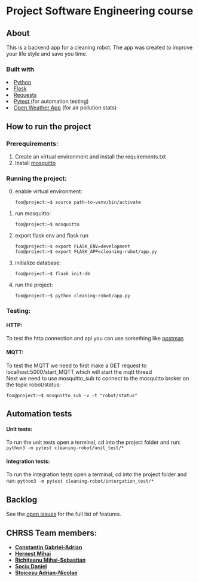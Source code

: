# Project Software Engineering course

## About

This is a backend app for a cleaning robot.
The app was created to improve your life style and save you time.

### Built with

<li><a href="https://www.python.org/"> Python </a></li>
<li><a href="https://flask.palletsprojects.com/en/2.0.x/"> Flask </a></li>
<li> <a href="https://docs.python-requests.org/en/latest/"> Requests</a></li>
<li><a href="https://docs.pytest.org/en/6.2.x/"> Pytest </a> (for automation testing)</li>
<li><a href="https://openweathermap.org/api">Open Weather App</a> (for air pollution stats)</li>

## How to run the project  

### Prerequirements:  

1. Create an virtual environment and install the requirements.txt
2. Install [mosquitto](https://mosquitto.org/)

### Running the project:

0. enable virtual environment:  
    ```console
    foo@project:~$ source path-to-venv/bin/activate
    ```

1. run mosquitto:  
    ```console
    foo@project:~$ mosquitto
    ```
2. export flask env and flask run  
    ```console
    foo@project:~$ export FLASK_ENV=development
    foo@project:~$ export FLASK_APP=cleaning-robot/app.py
    ```
3. initialize database:  
    ```console
    foo@project:~$ flask init-db
    ```
4. run the project:  
    ```console
    foo@project:~$ python cleaning-robot/app.py
    ```
   
### Testing:  

#### HTTP:  

To test the http connection and api you can use something like [postman](https://www.postman.com/)

#### MQTT:  

To test the MQTT we need to first make a GET request to localhost:5000/start_MQTT which will start the mqtt thread  
Next we need to use mosquitto_sub to connect to the mosquitto broker on the topic robot/status:  
   ```console
   foo@project:~$ mosquitto_sub -v -t "robot/status"
   ```

## Automation tests

#### Unit tests:

To run the unit tests open a terminal, cd into the project folder and run: ```python3 -m pytest cleaning-robot/unit_test/*```

#### Integration tests:

To run the integration tests open a terminal, cd into the project folder and run: ```python3 -m pytest cleaning-robot/intergation_test/*```


## Backlog

See the [open issues](https://github.com/Kira060200/cleaning-robot-CHRSS/projects/1) for the full list of features.

## CHRSS Team members:
- **[Constantin Gabriel-Adrian](https://github.com/Kira060200)**
- **[Hernest Mihai](https://github.com/mihaihe1)**
- **[Richițeanu Mihai-Sebastian](https://github.com/SebastianRichiteanu)**
- **[Sociu Daniel](https://github.com/danielsociu)**
- **[Stoicesu Adrian-Nicolae](https://github.com/Deadlykittenn)**

